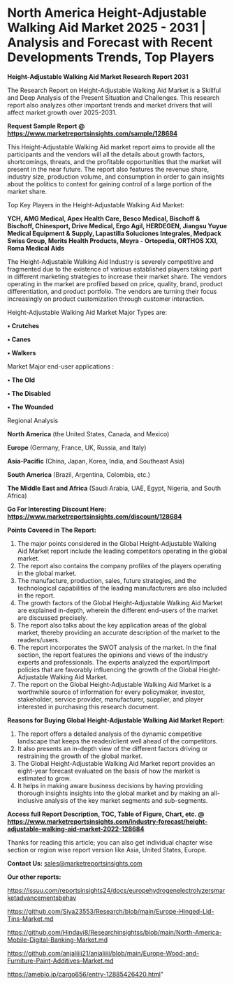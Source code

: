 # North America Height-Adjustable Walking Aid Market 2025 - 2031 | Analysis and Forecast with Recent Developments Trends, Top Players

<strong>Height-Adjustable Walking Aid Market Research Report 2031</strong>

The Research Report on Height-Adjustable Walking Aid Market is a Skillful and Deep Analysis of the Present Situation and Challenges. This research report also analyzes other important trends and market drivers that will affect market growth over 2025-2031.

<strong>Request Sample Report @ <a href=https://www.marketreportsinsights.com/sample/128684>https://www.marketreportsinsights.com/sample/128684</a></strong>

This Height-Adjustable Walking Aid market report aims to provide all the participants and the vendors will all the details about growth factors, shortcomings, threats, and the profitable opportunities that the market will present in the near future. The report also features the revenue share, industry size, production volume, and consumption in order to gain insights about the politics to contest for gaining control of a large portion of the market share.

Top Key Players in the Height-Adjustable Walking Aid Market:

<strong>YCH, AMG Medical, Apex Health Care, Besco Medical, Bischoff & Bischoff, Chinesport, Drive Medical, Ergo Agil, HERDEGEN, Jiangsu Yuyue Medical Equipment & Supply, Lapastilla Soluciones Integrales, Medpack Swiss Group, Merits Health Products, Meyra - Ortopedia, ORTHOS XXI, Roma Medical Aids</strong>

The Height-Adjustable Walking Aid Industry is severely competitive and fragmented due to the existence of various established players taking part in different marketing strategies to increase their market share. The vendors operating in the market are profiled based on price, quality, brand, product differentiation, and product portfolio. The vendors are turning their focus increasingly on product customization through customer interaction.

Height-Adjustable Walking Aid Market Major Types are:

<strong>• Crutches

• Canes

• Walkers</strong>

Market Major end-user applications :

<strong>• The Old

• The Disabled

• The Wounded</strong>

Regional Analysis

</u><strong><b>North America</b></strong> (the United States, Canada, and Mexico)

<strong><b>Europe </b></strong>(Germany, France, UK, Russia, and Italy)

<strong><b>Asia-Pacific</b></strong> (China, Japan, Korea, India, and Southeast Asia)

<strong><b>South America</b></strong> (Brazil, Argentina, Colombia, etc.)

<strong><b>The Middle East and Africa</b></strong> (Saudi Arabia, UAE, Egypt, Nigeria, and South Africa)

<strong>Go For Interesting Discount Here: <a href=https://www.marketreportsinsights.com/discount/128684>https://www.marketreportsinsights.com/discount/128684</a></strong>

<strong>Points Covered in The Report:</strong>
<ol>
  <li>The major points considered in the Global Height-Adjustable Walking Aid Market report include the leading competitors operating in the global market.</li>
  <li>The report also contains the company profiles of the players operating in the global market.</li>
  <li>The manufacture, production, sales, future strategies, and the technological capabilities of the leading manufacturers are also included in the report.</li>
  <li>The growth factors of the Global Height-Adjustable Walking Aid Market are explained in-depth, wherein the different end-users of the market are discussed precisely.</li>
  <li>The report also talks about the key application areas of the global market, thereby providing an accurate description of the market to the readers/users.</li>
  <li>The report incorporates the SWOT analysis of the market. In the final section, the report features the opinions and views of the industry experts and professionals. The experts analyzed the export/import policies that are favorably influencing the growth of the Global Height-Adjustable Walking Aid Market.</li>
  <li>The report on the Global Height-Adjustable Walking Aid Market is a worthwhile source of information for every policymaker, investor, stakeholder, service provider, manufacturer, supplier, and player interested in purchasing this research document.</li>
</ol>
<strong>Reasons for Buying Global Height-Adjustable Walking Aid Market Report:</strong>

<ol>
  <li>The report offers a detailed analysis of the dynamic competitive landscape that keeps the reader/client well ahead of the competitors.</li>
  <li>It also presents an in-depth view of the different factors driving or restraining the growth of the global market.</li>
  <li>The Global Height-Adjustable Walking Aid Market report provides an eight-year forecast evaluated on the basis of how the market is estimated to grow.</li>
  <li>It helps in making aware business decisions by having providing thorough insights insights into the global market and by making an all-inclusive analysis of the key market segments and sub-segments.</li>
</ol>
<strong>Access full Report Description, TOC, Table of Figure, Chart, etc. @ <a href=https://www.marketreportsinsights.com/industry-forecast/height-adjustable-walking-aid-market-2022-128684>https://www.marketreportsinsights.com/industry-forecast/height-adjustable-walking-aid-market-2022-128684</a></strong>


Thanks for reading this article; you can also get individual chapter wise section or region wise report version like Asia, United States, Europe.

<strong>Contact Us:</strong>
sales@marketreportsinsights.com

<strong>Our other reports:</strong>

<a href=https://issuu.com/reportsinsights24/docs/europehydrogenelectrolyzersmarketadvancementsbehav>https://issuu.com/reportsinsights24/docs/europehydrogenelectrolyzersmarketadvancementsbehav</a>

<a href=https://github.com/Siya23553/Research/blob/main/Europe-Hinged-Lid-Tins-Market.md>https://github.com/Siya23553/Research/blob/main/Europe-Hinged-Lid-Tins-Market.md</a>

<a href=https://github.com/Hindavi8/Researchinsightss/blob/main/North-America-Mobile-Digital-Banking-Market.md>https://github.com/Hindavi8/Researchinsightss/blob/main/North-America-Mobile-Digital-Banking-Market.md</a>

<a href=https://github.com/anjaliiii21/anjaliiii/blob/main/Europe-Wood-and-Furniture-Paint-Additives-Market.md>https://github.com/anjaliiii21/anjaliiii/blob/main/Europe-Wood-and-Furniture-Paint-Additives-Market.md</a>

<a href=https://ameblo.jp/cargo656/entry-12885426420.html>https://ameblo.jp/cargo656/entry-12885426420.html</a>"
